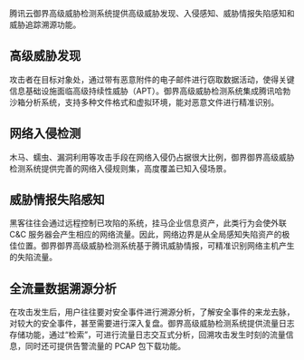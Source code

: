腾讯云御界高级威胁检测系统提供高级威胁发现、入侵感知、威胁情报失陷感知和威胁追踪溯源功能。
## 高级威胁发现
攻击者在目标对象处，通过带有恶意附件的电子邮件进行窃取数据活动，使得关键信息基础设施面临高级持续性威胁（APT）。御界高级威胁检测系统集成腾讯哈勃沙箱分析系统，支持多种文件格式和虚拟环境，能对恶意文件进行精准识别。

## 网络入侵检测
木马、蠕虫、漏洞利用等攻击手段在网络入侵仍占据很大比例，御界御界高级威胁检测系统提供完善的网络入侵规则集，高度覆盖已知入侵场景。

## 威胁情报失陷感知
黑客往往会通过远程控制已攻陷的系统，挂马企业信息资产，此类行为会使外联 C&C 服务器会产生相应的网络流量。因此，网络边界是从全局感知失陷资产的极佳位置。御界御界高级威胁检测系统基于腾讯威胁情报，可精准识别网络主机产生的失陷流量。

## 全流量数据溯源分析
在攻击发生后，用户往往要对安全事件进行溯源分析，了解安全事件的来龙去脉，对较大的安全事件，甚至需要进行深入复盘。御界高级威胁检测系统提供流量日志存储功能，通过“检索”，可进行流量日志交互式分析，回溯攻击发生时刻的流量信息，同时还可提供告警流量的 PCAP 包下载功能。